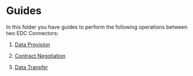 # Guides

In this folder you have guides to perform the following operations between two EDC Connectors:

1. [Data Provision](./provision/README.md)

2. [Contract Negotiation](./negotiation/README.md)

3. [Data Transfer](./transfer/README.md)